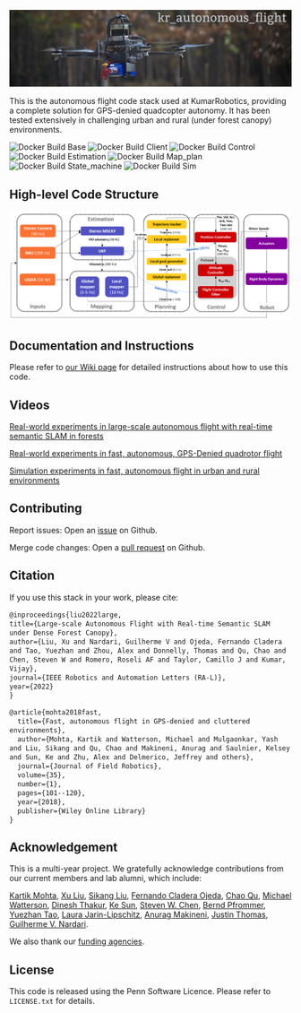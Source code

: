 ![alt text](https://github.com/KumarRobotics/kr_autonomous_flight/blob/master/docs/falcon4-compressed.jpg)

This is the autonomous flight code stack used at KumarRobotics, providing a complete solution for GPS-denied quadcopter autonomy. It has been tested extensively in challenging urban and rural (under forest canopy) environments.

![Docker Build Base](https://github.com/kumarrobotics/kr_autonomous_flight/actions/workflows/docker-build-base.yaml/badge.svg)
![Docker Build Client](https://github.com/kumarrobotics/kr_autonomous_flight/actions/workflows/docker-build-client.yaml/badge.svg)
![Docker Build Control](https://github.com/kumarrobotics/kr_autonomous_flight/actions/workflows/docker-build-control.yaml/badge.svg)
![Docker Build Estimation](https://github.com/kumarrobotics/kr_autonomous_flight/actions/workflows/docker-build-estimation.yaml/badge.svg)
![Docker Build Map_plan](https://github.com/kumarrobotics/kr_autonomous_flight/actions/workflows/docker-build-map-plan.yaml/badge.svg)
![Docker Build State_machine](https://github.com/kumarrobotics/kr_autonomous_flight/actions/workflows/docker-build-state-machine.yaml/badge.svg)
![Docker Build Sim](https://github.com/kumarrobotics/kr_autonomous_flight/actions/workflows/docker-build-sim.yaml/badge.svg)

## High-level Code Structure 
![alt text](https://github.com/KumarRobotics/kr_autonomous_flight/blob/master/docs/autonomy_stack_pipeline.png)

## Documentation and Instructions
Please refer to [our Wiki page](https://github.com/KumarRobotics/kr_autonomous_flight/wiki) for detailed instructions about how to use this code.

## Videos
[Real-world experiments in large-scale autonomous flight with real-time semantic SLAM in forests](https://www.youtube.com/watch?v=Ad3ANMX8gd4)

[Real-world experiments in fast, autonomous, GPS-Denied quadrotor flight](https://m.youtube.com/watch?v=6eeetSVHXPk)

[Simulation experiments in fast, autonomous flight in urban and rural environments](https://www.youtube.com/watch?v=l1esgtJ4C6s)

## Contributing
Report issues: Open an [issue](https://github.com/KumarRobotics/kr_autonomous_flight/issues) on Github.

Merge code changes: Open a [pull request](https://github.com/KumarRobotics/kr_autonomous_flight/pulls) on Github.

## Citation
If you use this stack in your work, please cite:

```
@inproceedings{liu2022large,
title={Large-scale Autonomous Flight with Real-time Semantic SLAM under Dense Forest Canopy},
author={Liu, Xu and Nardari, Guilherme V and Ojeda, Fernando Cladera and Tao, Yuezhan and Zhou, Alex and Donnelly, Thomas and Qu, Chao and Chen, Steven W and Romero, Roseli AF and Taylor, Camillo J and Kumar, Vijay},
journal={IEEE Robotics and Automation Letters (RA-L)},
year={2022}
}
```

```
@article{mohta2018fast,
  title={Fast, autonomous flight in GPS-denied and cluttered environments},
  author={Mohta, Kartik and Watterson, Michael and Mulgaonkar, Yash and Liu, Sikang and Qu, Chao and Makineni, Anurag and Saulnier, Kelsey and Sun, Ke and Zhu, Alex and Delmerico, Jeffrey and others},
  journal={Journal of Field Robotics},
  volume={35},
  number={1},
  pages={101--120},
  year={2018},
  publisher={Wiley Online Library}
}
```
## Acknowledgement 
This is a multi-year project. We gratefully acknowledge contributions from our current members and lab alumni, which include:

[Kartik Mohta](https://github.com/kartikmohta), [Xu Liu](https://scholar.google.com/citations?user=dSIEUlEAAAAJ), [Sikang Liu](https://github.com/sikang), [Fernando Cladera Ojeda](https://github.com/fcladera), [Chao Qu](https://github.com/versatran01), [Michael Watterson](https://github.com/mwatterson), [Dinesh Thakur](https://github.com/tdinesh), [Ke Sun](https://github.com/ke-sun), [Steven W. Chen](https://github.com/chenste), [Bernd Pfrommer](https://github.com/berndpfrommer), [Yuezhan Tao](https://github.com/tyuezhan), [Laura Jarin-Lipschitz](https://github.com/ljarin), [Anurag Makineni](https://github.com/anuragmakineni), [Justin Thomas](https://github.com/justinthomas), [Guilherme V. Nardari](https://github.com/gnardari).

We also thank our [funding agencies](https://www.kumarrobotics.org/research/).

## License

This code is released using the Penn Software Licence.
Please refer to `LICENSE.txt` for details.
